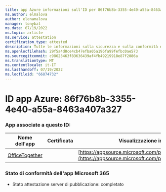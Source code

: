 ```yaml
---
title: app Azure informazioni sull'ID per 86f76b8b-3355-4e40-a55a-8463a407a327
ms.author: elmalova
author: elenamalova
manager: tonybal
ms.date: 07/19/2022
ms.topic: article
ms.service: attestation
certification_type: attested
description: Tutte le informazioni sulla sicurezza e sulla conformità disponibili per 86f76b8b-3355-4e40-a55a-8463a407a327.
ms.openlocfilehash: 29f5a4d8ce4cb47efba05a196fa99fefbc0ae573
ms.sourcegitcommit: c98623463f83636439af4fb49219918e87f2086a
ms.translationtype: MT
ms.contentlocale: it-IT
ms.lasthandoff: 07/19/2022
ms.locfileid: "66874732"
---
```

# <a name="azure-app-id-86f76b8b-3355-4e40-a55a-8463a407a327"></a>ID app Azure: 86f76b8b-3355-4e40-a55a-8463a407a327


### <a name="apps-associated-with-this-id"></a>App associate a questo ID:
| **Nome dell'app** | **Certificata** | **Visualizzazione in AppSource** |
|--------------|---------------|-----------------------|
| [OfficeTogether](../forward/WA200003767.md) |  | [https://appsource.microsoft.com/product/office/WA200003767](https://appsource.microsoft.com/product/office/WA200003767) |

### <a name="microsoft-365-app-compliance-status"></a>Stato di conformità dell'app Microsoft 365
- Stato attestazione server di pubblicazione: completato
